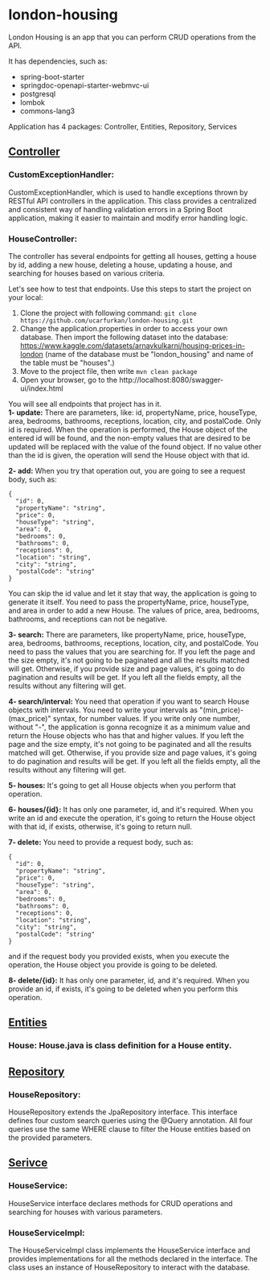 # london-housing
London Housing is an app that you can perform CRUD operations from the API.

It has dependencies, such as:
- spring-boot-starter
- springdoc-openapi-starter-webmvc-ui
- postgresql
- lombok
- commons-lang3

Application has 4 packages: Controller, Entities, Repository, Services

## <ins>Controller</ins>
### CustomExceptionHandler:
CustomExceptionHandler, which is used to handle exceptions thrown by RESTful API controllers in the application. This class provides a centralized and consistent way of handling validation errors in a Spring Boot application, making it easier to maintain and modify error handling logic.

### HouseController:
The controller has several endpoints for getting all houses, getting a house by id, adding a new house, deleting a house, updating a house, and searching for houses based on various criteria.

Let's see how to test that endpoints. Use this steps to start the project on your local:
1. Clone the project with following command: `git clone https://github.com/ucarfurkan/london-housing.git`
2. Change the application.properties in order to access your own database. Then import the following dataset into the database: https://www.kaggle.com/datasets/arnavkulkarni/housing-prices-in-london (name of the database must be "london_housing" and name of the table must be "houses".)
3. Move to the project file, then write `mvn clean package`
4. Open your browser, go to the http://localhost:8080/swagger-ui/index.html

You will see all endpoints that project has in it.  
**1- update:** There are parameters, like: id, propertyName, price, houseType, area, bedrooms, bathrooms, receptions, location, city, and postalCode. Only id is required. When the operation is performed, the House object of the entered id will be found, and the non-empty values that are desired to be updated will be replaced with the value of the found object. If no value other than the id is given, the operation will send the House object with that id.

**2- add:** When you try that operation out, you are going to see a request body, such as:
```
{
  "id": 0,
  "propertyName": "string",
  "price": 0,
  "houseType": "string",
  "area": 0,
  "bedrooms": 0,
  "bathrooms": 0,
  "receptions": 0,
  "location": "string",
  "city": "string",
  "postalCode": "string"
}
```
You can skip the id value and let it stay that way, the application is going to generate it itself. You need to pass the propertyName, price, houseType, and area in order to add a new House. The values of price, area, bedrooms, bathrooms, and receptions can not be negative.

**3- search:** There are parameters, like propertyName, price, houseType, area, bedrooms, bathrooms, receptions, location, city, and postalCode. You need to pass the values that you are searching for. If you left the page and the size empty, it's not going to be paginated and all the results matched will get. Otherwise, if you provide size and page values, it's going to do pagination and results will be get. If you left all the fields empty, all the results without any filtering will get.

**4- search/interval:** You need that operation if you want to search House objects with intervals. You need to write your intervals as "(min_price)-(max_price)" syntax, for number values. If you write only one number, without "-", the application is gonna recognize it as a minimum value and return the House objects who has that and higher values. If you left the page and the size empty, it's not going to be paginated and all the results matched will get. Otherwise, if you provide size and page values, it's going to do pagination and results will be get. If you left all the fields empty, all the results without any filtering will get.

**5- houses:** It's going to get all House objects when you perform that operation.

**6- houses/{id}:** It has only one parameter, id, and it's required. When you write an id and execute the operation, it's going to return the House object with that id, if exists, otherwise, it's going to return null.

**7- delete:** You need to provide a request body, such as:

```
{
  "id": 0,
  "propertyName": "string",
  "price": 0,
  "houseType": "string",
  "area": 0,
  "bedrooms": 0,
  "bathrooms": 0,
  "receptions": 0,
  "location": "string",
  "city": "string",
  "postalCode": "string"
}
```

and if the request body you provided exists, when you execute the operation, the House object you provide is going to be deleted.

**8- delete/{id}:** It has only one parameter, id, and it's required. When you provide an id, if exists, it's going to be deleted when you perform this operation.

## <ins>Entities</ins>
### House: House.java is class definition for a House entity.

## <ins>Repository</ins>
### HouseRepository: 
HouseRepository extends the JpaRepository interface. This interface defines four custom search queries using the @Query annotation. All four queries use the same WHERE clause to filter the House entities based on the provided parameters.

## <ins>Serivce</ins>
### HouseService:
HouseService interface declares methods for CRUD operations and searching for houses with various parameters.
### HouseServiceImpl:
The HouseServiceImpl class implements the HouseService interface and provides implementations for all the methods declared in the interface. The class uses an instance of HouseRepository to interact with the database.

 
